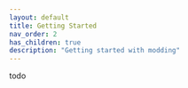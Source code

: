 ```yaml
---
layout: default
title: Getting Started
nav_order: 2
has_children: true
description: "Getting started with modding"
---
```


todo